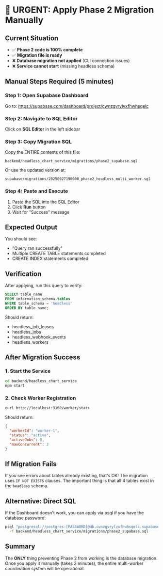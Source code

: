 # 🚨 URGENT: Apply Phase 2 Migration Manually

## Current Situation
- ✅ **Phase 2 code is 100% complete**
- ✅ **Migration file is ready**
- ❌ **Database migration not applied** (CLI connection issues)
- ❌ **Service cannot start** (missing headless schema)

## Manual Steps Required (5 minutes)

### Step 1: Open Supabase Dashboard
Go to: https://supabase.com/dashboard/project/cwnzgvrylvxfhwhsqelc

### Step 2: Navigate to SQL Editor
Click on **SQL Editor** in the left sidebar

### Step 3: Copy Migration SQL
Copy the ENTIRE contents of this file:
```
backend/headless_chart_service/migrations/phase2_supabase.sql
```

Or use the updated version at:
```
supabase/migrations/20250927190000_phase2_headless_multi_worker.sql
```

### Step 4: Paste and Execute
1. Paste the SQL into the SQL Editor
2. Click **Run** button
3. Wait for "Success" message

## Expected Output
You should see:
- "Query ran successfully" 
- Multiple CREATE TABLE statements completed
- CREATE INDEX statements completed

## Verification
After applying, run this query to verify:
```sql
SELECT table_name 
FROM information_schema.tables 
WHERE table_schema = 'headless'
ORDER BY table_name;
```

Should return:
- headless_job_leases
- headless_jobs
- headless_webhook_events
- headless_workers

## After Migration Success

### 1. Start the Service
```bash
cd backend/headless_chart_service
npm start
```

### 2. Check Worker Registration
```bash
curl http://localhost:3100/worker/stats
```

Should return:
```json
{
  "workerId": "worker-1",
  "status": "active",
  "activeJobs": 0,
  "maxConcurrent": 3
}
```

## If Migration Fails
If you see errors about tables already existing, that's OK! The migration uses `IF NOT EXISTS` clauses. The important thing is that all 4 tables exist in the `headless` schema.

## Alternative: Direct SQL
If the Dashboard doesn't work, you can apply via psql if you have the database password:
```bash
psql "postgresql://postgres:[PASSWORD]@db.cwnzgvrylvxfhwhsqelc.supabase.co:5432/postgres" \
  -f backend/headless_chart_service/migrations/phase2_supabase.sql
```

## Summary
The **ONLY** thing preventing Phase 2 from working is the database migration. Once you apply it manually (takes 2 minutes), the entire multi-worker coordination system will be operational.